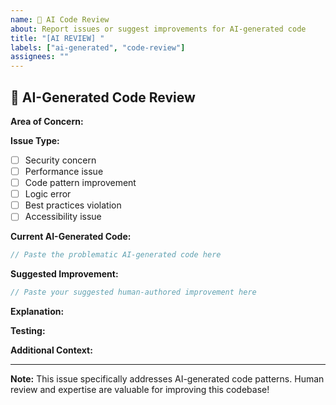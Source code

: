 ```yaml
---
name: 🤖 AI Code Review
about: Report issues or suggest improvements for AI-generated code
title: "[AI REVIEW] "
labels: ["ai-generated", "code-review"]
assignees: ""
---
```


## 🤖 AI-Generated Code Review

**Area of Concern:**

<!-- Which part of the codebase needs review? -->

**Issue Type:**

- [ ] Security concern
- [ ] Performance issue
- [ ] Code pattern improvement
- [ ] Logic error
- [ ] Best practices violation
- [ ] Accessibility issue

**Current AI-Generated Code:**

```javascript
// Paste the problematic AI-generated code here
```

**Suggested Improvement:**

```javascript
// Paste your suggested human-authored improvement here
```

**Explanation:**

<!-- Why is your approach better? Consider: -->
<!-- - Performance implications -->
<!-- - Security improvements -->
<!-- - Maintainability -->
<!-- - Industry best practices -->
<!-- - Edge cases handled -->

**Testing:**

<!-- How can this improvement be tested? -->

**Additional Context:**

<!-- Any other relevant information about this AI-generated code -->

---

**Note:** This issue specifically addresses AI-generated code patterns. Human review and expertise are valuable for improving this codebase!
